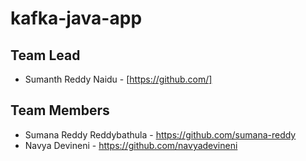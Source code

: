 # kafka-java-app

## Team Lead
* Sumanth Reddy Naidu - [https://github.com/]

## Team Members
* Sumana Reddy Reddybathula - https://github.com/sumana-reddy
* Navya Devineni - https://github.com/navyadevineni


